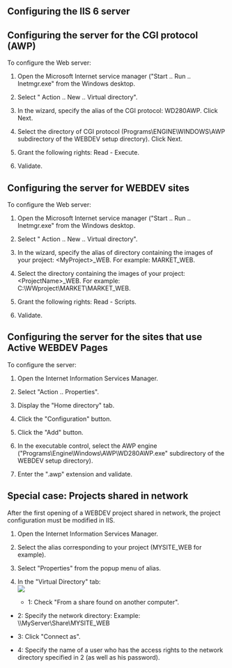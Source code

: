
## Configuring the IIS 6 server
			



<a name="NOTE1"></a>
<a name="NOTE1_1"></a>


## Configuring the server for the CGI protocol (AWP)
<a name="configuring_the_server_for_the_cgi_protocol_awp_ELTTEXTE000116"></a>
To configure the Web server:

1. Open the Microsoft Internet service manager ("Start .. Run .. Inetmgr.exe" from the Windows desktop.

2. Select " Action .. New .. Virtual directory".

3. In the wizard, specify the alias of the CGI protocol: WD280AWP. Click Next.

4. Select the directory of CGI protocol (Programs\\ENGINE\\WINDOWS\\AWP subdirectory of the WEBDEV setup directory). Click Next.

5. Grant the following rights: Read - Execute.

6. Validate.




<a name="NOTE2"></a>
<a name="NOTE2_1"></a>


## Configuring the server for WEBDEV sites
<a name="configuring_the_server_for_webdev_sites_ELTTEXTE000140"></a>
To configure the Web server:

1. Open the Microsoft Internet service manager ("Start .. Run .. Inetmgr.exe" from the Windows desktop.

2. Select " Action .. New .. Virtual directory".

3. In the wizard, specify the alias of directory containing the images of your project: &lt;MyProject&gt;_WEB. For example: MARKET_WEB.

4. Select the directory containing the images of your project: &lt;ProjectName&gt;_WEB. For example: C:\\WWproject\\MARKET\\MARKET_WEB.

5. Grant the following rights: Read - Scripts.

6. Validate.




<a name="NOTE3"></a>
<a name="NOTE3_1"></a>


## Configuring the server for the sites that use Active WEBDEV Pages
<a name="configuring_the_server_for_the_sites_that_use_active_webdev_pages_ELTTEXTE000164"></a>
To configure the server: 

1. Open the Internet Information Services Manager.

2. Select "Action .. Properties".

3. Display the "Home directory" tab.

4. Click the "Configuration" button.

5. Click the "Add" button.

6. In the executable control, select the AWP engine ("Programs\\Engine\\Windows\\AWP\\WD280AWP.exe" subdirectory of the WEBDEV setup directory).

7. Enter the ".awp" extension and validate.




<a name="NOTE4"></a>
<a name="NOTE4_1"></a>


## Special case: Projects shared in network
<a name="special_case_projects_shared_network_ELTTEXTE000188"></a>
After the first opening of a WEBDEV project shared in network, the project configuration must be modified in IIS.

1. Open the Internet Information Services Manager.

2. Select the alias corresponding to your project (MYSITE_WEB for example).

3. Select "Properties" from the popup menu of alias.

4. In the "Virtual Directory" tab: <br>![](https://doc.pcsoft.fr/en-US/images/image.awp?langid=3&name=IIS_Partage_Reseau.gif)


	- 1: Check "From a share found on another computer".

- 2: Specify the network directory: Example: \\\\MyServer\\Share\\MYSITE_WEB

- 3: Click "Connect as".

- 4: Specify the name of a user who has the access rights to the network directory specified in 2 (as well as his password).





